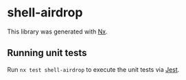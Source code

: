 # shell-airdrop

This library was generated with [Nx](https://nx.dev).

## Running unit tests

Run `nx test shell-airdrop` to execute the unit tests via [Jest](https://jestjs.io).
